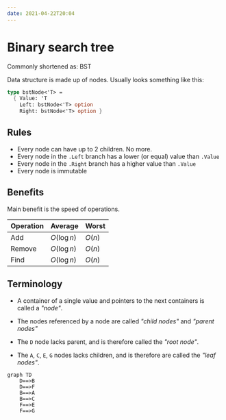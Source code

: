 ```yaml
---
date: 2021-04-22T20:04
---
```


# Binary search tree

Commonly shortened as: BST

Data structure is made up of nodes. Usually looks something like this:

```fsharp
type bstNode<'T> =
  { Value: 'T
    Left: bstNode<'T> option
    Right: bstNode<'T> option }
```

## Rules

- Every node can have up to 2 children. No more.
- Every node in the `.Left` branch has a lower (or equal) value than `.Value`
- Every node in the `.Right` branch has a higher value than `.Value`
- Every node is immutable

## Benefits

Main benefit is the speed of operations.

| Operation | Average    | Worst |
| --------- | ---------- | ----- |
| Add       | $O(\log n)$ | $O(n)$ |
| Remove    | $O(\log n)$ | $O(n)$ |
| Find      | $O(\log n)$ | $O(n)$ |

## Terminology

- A container of a single value and pointers to the next containers is called a
  *"node"*.
  
- The nodes referenced by a node are called *"child nodes"* and
  *"parent nodes"*

- The `D` node lacks parent, and is therefore called the *"root node"*.

- The `A`, `C`, `E`, `G` nodes lacks children, and is therefore are called the
  *"leaf nodes"*.

```{.mermaid}
graph TD
    D==>B
    D==>F
    B==>A
    B==>C
    F==>E
    F==>G
```
